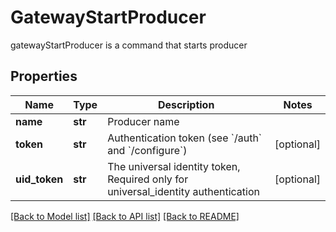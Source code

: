 # GatewayStartProducer

gatewayStartProducer is a command that starts producer
## Properties
Name | Type | Description | Notes
------------ | ------------- | ------------- | -------------
**name** | **str** | Producer name | 
**token** | **str** | Authentication token (see &#x60;/auth&#x60; and &#x60;/configure&#x60;) | [optional] 
**uid_token** | **str** | The universal identity token, Required only for universal_identity authentication | [optional] 

[[Back to Model list]](../README.md#documentation-for-models) [[Back to API list]](../README.md#documentation-for-api-endpoints) [[Back to README]](../README.md)


